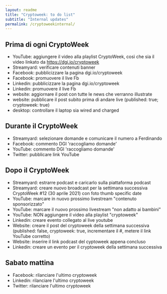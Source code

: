 ```yaml
---
layout: readme
title: "Cryptoweek: to do list"
subtitle: "Internal updates"
permalink: /cryptoweekinternal/
---
```


## Prima di ogni CryptoWeek

* YouTube: aggiungere il video alla playlist CryptoWeek,
  così che sia il video linkato da https://dgi.io/cryptoweek
* Streamyard: verificare contenuti banner
* Facebook: pubblicizzare la pagina dgi.io/cryptoweek
* Facebook: promuovere il live Fb
* Linkedin: pubblicizzare la pagina dgi.io/cryptoweek
* Linkedin: promuovere il live Fb
* website: aggiornare il post con tutte le news che verranno illustrate
* website: pubblicare il post subito prima di andare live (published: true; cryptoweek: true)
* desktop: controllare il laptop sia wired and charged

## Durante il CryptoWeek

* Streamyard: selezionare domande e comunicare il numero a Ferdinando
* Facebook: commento DGI 'raccogliamo domande'
* YouTube: commento DGI 'raccogliamo domande'
* Twitter: pubblicare link YouTube

## Dopo il CryptoWeek

* Streamyard: estrarre podcast e caricarlo sulla piattaforma podcast
* Streamyard: creare nuovo broadcast per la settimana successiva
  CryptoWeek #12 (30 aprile 2021)
  con foto thumb specific date
* YouTube: marcare in nuovo prossimo livestream "contenuto sponsorizzato"
* YouTube: marcare il nuovo prossimo livestream "non adatto ai bambini"
* YouTube: NON aggiungere il video alla playlist "cryptoweek"
* Linkedin: creare evento collegato al live youtube
* Website: creare il post del cryptoweek della settimana successiva (published: false, cryptoweek: true, incrementare il #, metere il link YouTube corretto)
* Website: inserire il link podcast del cyptoweek appena concluso
* Linkedin: creare un evento per il cryptoweek della settimana successiva

## Sabato mattina

* Facebook: rilanciare l'ultimo cryptoweek
* Linkedin: rilanciare l'ultimo cryptoweek
* Twitter: rilanciare l'ultimo cryptoweek
